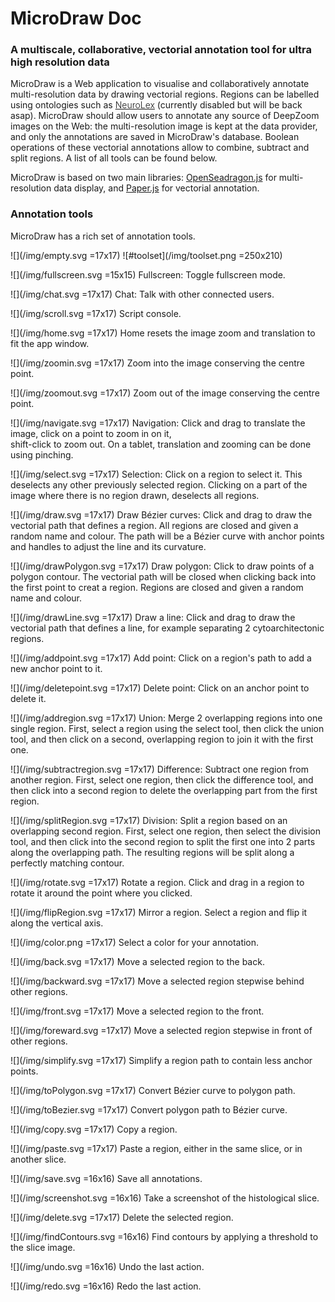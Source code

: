 # MicroDraw Doc

### A multiscale, collaborative, vectorial annotation tool for ultra high resolution data
MicroDraw is a Web application to visualise and collaboratively annotate multi-resolution data by drawing vectorial regions. Regions can be labelled using ontologies such as <span style="font-weight:300">[NeuroLex](https://www.ncbi.nlm.nih.gov/pmc/articles/PMC3757470)</span> (currently disabled but will be back asap). MicroDraw should allow users to annotate any source of DeepZoom images on the Web: the multi-resolution image is kept at the data provider, and only the annotations are saved in MicroDraw's database. Boolean operations of these vectorial annotations allow to combine, subtract and split regions. A list of all tools can be found below.

MicroDraw is based on two main libraries: [OpenSeadragon.js](https://openseadragon.github.io) for multi-resolution data display, and [Paper.js](http://paperjs.org) for vectorial annotation.

### Annotation tools
MicroDraw has a rich set of annotation tools.  

<!-- ![toolset](/img/microdraw_toolset.png =200x170) -->
![](/img/empty.svg =17x17) ![#toolset](/img/toolset.png =250x210)

![](/img/fullscreen.svg =15x15) Fullscreen: Toggle fullscreen mode.

![](/img/chat.svg =17x17) Chat: Talk with other connected users.

![](/img/scroll.svg =17x17) Script console.

![](/img/home.svg =17x17) Home resets the image zoom and translation to fit the app window.

![](/img/zoomin.svg =17x17) Zoom into the image conserving the centre point.

![](/img/zoomout.svg =17x17) Zoom out of the image conserving the centre point.

![](/img/navigate.svg =17x17) Navigation: Click and drag to translate the image, click on a point to zoom in on it,  
shift-click to zoom out. On a tablet, translation and zooming can be done using pinching.

![](/img/select.svg =17x17) Selection: Click on a region to select it. This deselects any other previously selected
region. Clicking on a part of the image where there is no region drawn, deselects all regions.  

![](/img/draw.svg =17x17) Draw Bézier curves: Click and drag to draw the vectorial path that defines a region. All regions are closed and given a random name and colour. The path will be a Bézier curve with anchor points and handles to adjust the line and its curvature.

![](/img/drawPolygon.svg =17x17) Draw polygon: Click to draw points of a polygon contour. The vectorial path will be closed when clicking back into the first point to creat a region. Regions are closed and given a random name and colour.

![](/img/drawLine.svg =17x17) Draw a line: Click and drag to draw the vectorial path that defines a line, for example separating 2 cytoarchitectonic regions.

![](/img/addpoint.svg =17x17) Add point: Click on a region's path to add a new anchor point to it.

![](/img/deletepoint.svg =17x17) Delete point: Click on an anchor point to delete it.

![](/img/addregion.svg =17x17) Union: Merge 2 overlapping regions into one single region. First, select a region using the select tool, then click the union tool, and then click on a second, overlapping region to join it with the first one.

![](/img/subtractregion.svg =17x17) Difference: Subtract one region from another region. First, select one region, then click the difference tool, and then click into a second region to delete the overlapping part from the first region.

![](/img/splitRegion.svg =17x17) Division: Split a region based on an overlapping second region. First, select one region, then select the division tool, and then click into the second region to split the first one into 2 parts along the overlapping path. The resulting regions will be split along a perfectly matching contour.

![](/img/rotate.svg =17x17) Rotate a region. Click and drag in a region to rotate it around the point where you clicked.

![](/img/flipRegion.svg =17x17) Mirror a region. Select a region and flip it along the vertical axis.

![](/img/color.png =17x17) Select a color for your annotation.

![](/img/back.svg =17x17) Move a selected region to the back.

![](/img/backward.svg =17x17) Move a selected region stepwise behind other regions.

![](/img/front.svg =17x17) Move a selected region to the front.

![](/img/foreward.svg =17x17) Move a selected region stepwise in front of other regions.

![](/img/simplify.svg =17x17) Simplify a region path to contain less anchor points.

![](/img/toPolygon.svg =17x17) Convert Bézier curve to polygon path.

![](/img/toBezier.svg =17x17) Convert polygon path to Bézier curve.

![](/img/copy.svg =17x17) Copy a region.

![](/img/paste.svg =17x17) Paste a region, either in the same slice, or in another slice.

![](/img/save.svg =16x16) Save all annotations.

![](/img/screenshot.svg =16x16) Take a screenshot of the histological slice.

![](/img/delete.svg =17x17) Delete the selected region.

![](/img/findContours.svg =16x16) Find contours by applying a threshold to the slice image.

![](/img/undo.svg =16x16) Undo the last action.

![](/img/redo.svg =16x16) Redo the last action.
